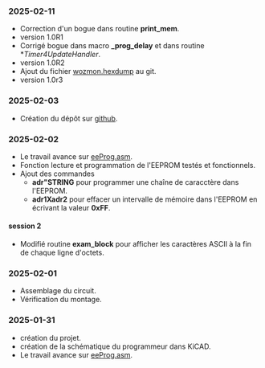 ### 2025-02-11 
* Correction d'un bogue dans routine **print_mem**. 
* version 1.0R1
* Corrigé bogue dans macro **_prog_delay** et dans routine **Timer4UpdateHandler*. 
* version 1.0R2 
* Ajout du fichier [wozmon.hexdump](wozmon.hexdump) au git.
* version 1.0r3

### 2025-02-03
* Création du dépôt sur [github](https://github.com/Picatout/eeprom-programmer).

### 2025-02-02
* Le travail avance sur [eeProg.asm](eeProg.asm).
* Fonction lecture et programmation de l'EEPROM testés et fonctionnels.
* Ajout des commandes 
    * __adr"STRING__  pour programmer une chaîne de caracctère dans l'EEPROM.
    * __adr1Xadr2__  pour effacer un intervalle de mémoire dans l'EEPROM en écrivant la valeur __0xFF__.
#### session 2
* Modifié routine **exam_block** pour afficher les caractères ASCII à la fin de chaque ligne d'octets.

### 2025-02-01
* Assemblage du circuit. 
* Vérification du montage.

### 2025-01-31
* création du projet.
* création de la schématique du programmeur dans KiCAD.
* Le travail avance sur [eeProg.asm](eeProg.asm).